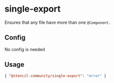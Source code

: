 # single-export

Ensures that any file have more than one `@Component`.

## Config

No config is needed

## Usage

```json
{ "@stencil-community/single-export": "error" }
```
